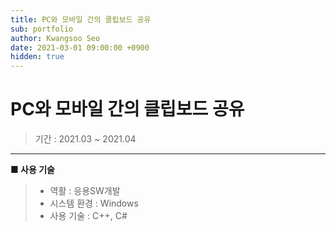```yaml
---
title: PC와 모바일 간의 클립보드 공유
sub: portfolio
author: Kwangsoo Seo
date: 2021-03-01 09:00:00 +0900
hidden: true
---
```


# PC와 모바일 간의 클립보드 공유
> 기간 : 2021.03 ~ 2021.04

---

**■ 사용 기술**

>  * 역활 : 응용SW개발
>  * 시스템 환경 : Windows
>  * 사용 기술 : C++, C#

